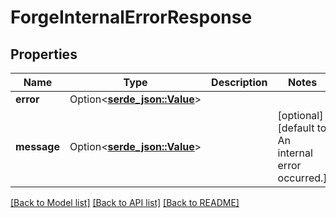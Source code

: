 # ForgeInternalErrorResponse

## Properties

Name | Type | Description | Notes
------------ | ------------- | ------------- | -------------
**error** | Option<[**serde_json::Value**](.md)> |  | 
**message** | Option<[**serde_json::Value**](.md)> |  | [optional][default to An internal error occurred.]

[[Back to Model list]](../README.md#documentation-for-models) [[Back to API list]](../README.md#documentation-for-api-endpoints) [[Back to README]](../README.md)


